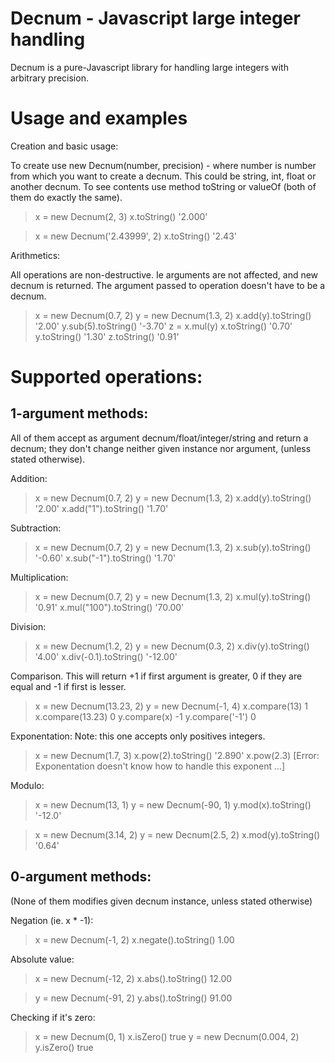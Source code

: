 Decnum - Javascript large integer handling
==========================================

Decnum is a pure-Javascript library for handling large integers with arbitrary precision.

Usage and examples
==================

Creation and basic usage:

To create use new Decnum(number, precision) - where number is number from which you want to create a decnum. This could be string, int, float or another decnum. To see contents use method toString or valueOf (both of them do exactly the same).


> x = new Decnum(2, 3)
> x.toString()
'2.000'

> x = new Decnum('2.43999', 2)
> x.toString()
'2.43'

Arithmetics:

All operations are non-destructive. Ie arguments are not affected, and new decnum is returned. The argument passed to operation doesn't have to be a decnum.

> x = new Decnum(0.7, 2)
> y = new Decnum(1.3, 2)
> x.add(y).toString()
'2.00'
> y.sub(5).toString()
'-3.70'
> z = x.mul(y)
> x.toString()
'0.70'
> y.toString()
'1.30'
> z.toString()
'0.91'

Supported operations:
=====================

1-argument methods:
-------------------

All of them accept as argument decnum/float/integer/string and return a decnum; they don't change neither given instance nor argument, (unless stated otherwise).

Addition:

> x = new Decnum(0.7, 2)
> y = new Decnum(1.3, 2)
> x.add(y).toString()
'2.00'
> x.add("1").toString()
'1.70'

Subtraction:

> x = new Decnum(0.7, 2)
> y = new Decnum(1.3, 2)
> x.sub(y).toString()
'-0.60'
> x.sub("-1").toString()
'1.70'

Multiplication:

> x = new Decnum(0.7, 2)
> y = new Decnum(1.3, 2)
> x.mul(y).toString()
'0.91'
> x.mul("100").toString()
'70.00'

Division:

> x = new Decnum(1.2, 2)
> y = new Decnum(0.3, 2)
> x.div(y).toString()
'4.00'
> x.div(-0.1).toString()
'-12.00'

Comparison.
This will return +1 if first argument is greater, 0 if they are equal and -1 if first is lesser.

> x = new Decnum(13.23, 2)
> y = new Decnum(-1, 4)
> x.compare(13)
1
> x.compare(13.23)
0
> y.compare(x)
-1
> y.compare('-1')
0

Exponentation:
Note: this one accepts only positives integers.

> x = new Decnum(1.7, 3)
> x.pow(2).toString()
'2.890'
> x.pow(2.3)
[Error: Exponentation doesn't know how to handle this exponent ...]

Modulo:

> x = new Decnum(13, 1)
> y = new Decnum(-90, 1)
> y.mod(x).toString()
'-12.0'

> x = new Decnum(3.14, 2)
> y = new Decnum(2.5, 2)
> x.mod(y).toString()
'0.64'

0-argument methods:
-------------------
(None of them modifies given decnum instance, unless stated otherwise)

Negation (ie. x * -1):

> x = new Decnum(-1, 2)
> x.negate().toString()
1.00

Absolute value:

> x = new Decnum(-12, 2)
> x.abs().toString()
12.00

> y = new Decnum(-91, 2)
> y.abs().toString()
91.00
 
Checking if it's zero:

> x = new Decnum(0, 1)
> x.isZero()
true
> y = new Decnum(0.004, 2)
> y.isZero()
true